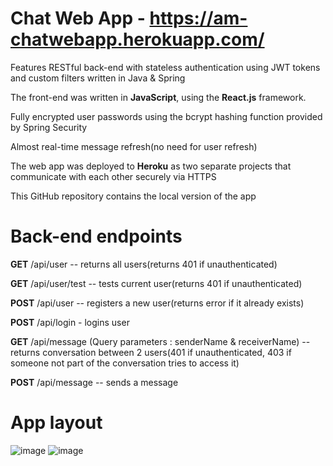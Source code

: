 # Chat Web App - https://am-chatwebapp.herokuapp.com/
<p> Features RESTful back-end with stateless authentication using JWT tokens and custom filters written in Java & Spring</p>
<p>The front-end was written in <strong>JavaScript</strong>, using the <strong>React.js</strong> framework.</p>
<p>Fully encrypted user passwords using the bcrypt hashing function provided by Spring Security</p>
<p>Almost real-time message refresh(no need for user refresh)</p>
<p>The web app was deployed to <strong>Heroku</strong> as two separate projects that communicate with each other securely via HTTPS</p>
<p>This GitHub repository contains the local version of the app</p>

# Back-end endpoints
<p> <strong>GET</strong> /api/user -- returns all users(returns 401 if unauthenticated)</p>
<p><strong>GET</strong>  /api/user/test -- tests current user(returns 401 if unauthenticated)</p>
<p><strong>POST</strong> /api/user -- registers a new user(returns error if it already exists)</p>
<p><strong>POST</strong> /api/login - logins user</p>
<p><strong>GET</strong>  /api/message (Query parameters : senderName & receiverName) -- returns conversation between 2 users(401 if unauthenticated,
					    403 if someone not part of the conversation tries to access it)</p>
<p><strong>POST</strong> /api/message -- sends a message</p>

# App layout
![image](https://user-images.githubusercontent.com/14853367/109384904-a9beac00-78f8-11eb-8511-fe7fe264989a.jpeg)
![image](https://user-images.githubusercontent.com/14853367/109385008-5436cf00-78f9-11eb-91d4-c6fb467048a2.jpeg)
